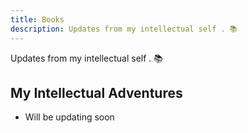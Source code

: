 ```yaml
---
title: Books
description: Updates from my intellectual self . 📚
---
```


Updates from my intellectual self . 📚

## My Intellectual Adventures

- Will be updating soon